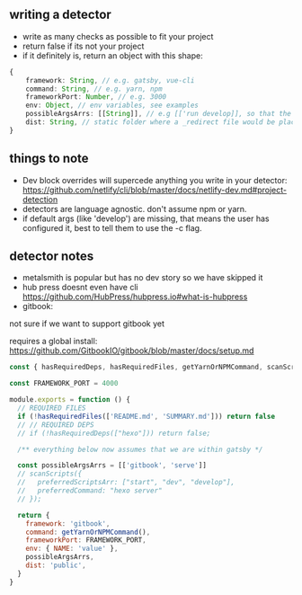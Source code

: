 ## writing a detector

- write as many checks as possible to fit your project
- return false if its not your project
- if it definitely is, return an object with this shape:

```ts
{
    framework: String, // e.g. gatsby, vue-cli
    command: String, // e.g. yarn, npm
    frameworkPort: Number, // e.g. 3000
    env: Object, // env variables, see examples
    possibleArgsArrs: [[String]], // e.g [['run develop]], so that the combined command is 'npm run develop', but we allow for multiple
    dist: String, // static folder where a _redirect file would be placed, e.g. 'public' or 'static'. NOT the build output folder
}
```

## things to note

- Dev block overrides will supercede anything you write in your detector: https://github.com/netlify/cli/blob/master/docs/netlify-dev.md#project-detection
- detectors are language agnostic. don't assume npm or yarn.
- if default args (like 'develop') are missing, that means the user has configured it, best to tell them to use the -c flag.

## detector notes

- metalsmith is popular but has no dev story so we have skipped it
- hub press doesnt even have cli https://github.com/HubPress/hubpress.io#what-is-hubpress
- gitbook:

not sure if we want to support gitbook yet

requires a global install: https://github.com/GitbookIO/gitbook/blob/master/docs/setup.md

```js
const { hasRequiredDeps, hasRequiredFiles, getYarnOrNPMCommand, scanScripts } = require('./utils/jsdetect')

const FRAMEWORK_PORT = 4000

module.exports = function () {
  // REQUIRED FILES
  if (!hasRequiredFiles(['README.md', 'SUMMARY.md'])) return false
  // // REQUIRED DEPS
  // if (!hasRequiredDeps(["hexo"])) return false;

  /** everything below now assumes that we are within gatsby */

  const possibleArgsArrs = [['gitbook', 'serve']]
  // scanScripts({
  //   preferredScriptsArr: ["start", "dev", "develop"],
  //   preferredCommand: "hexo server"
  // });

  return {
    framework: 'gitbook',
    command: getYarnOrNPMCommand(),
    frameworkPort: FRAMEWORK_PORT,
    env: { NAME: 'value' },
    possibleArgsArrs,
    dist: 'public',
  }
}
```
